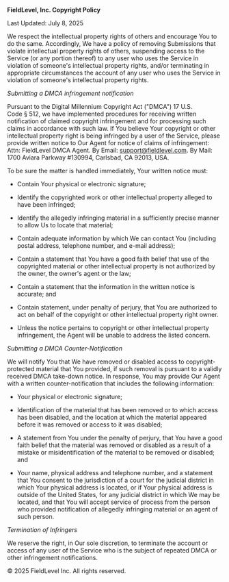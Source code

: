 **FieldLevel, Inc. Copyright Policy**

Last Updated: July 8, 2025

We respect the intellectual property rights of others and encourage You to do the same. Accordingly, We have a policy of removing Submissions that violate intellectual property rights of others, suspending access to the Service (or any portion thereof) to any user who uses the Service in violation of someone's intellectual property rights, and/or terminating in appropriate circumstances the account of any user who uses the Service in violation of someone's intellectual property rights.

_Submitting a DMCA infringement notification_

Pursuant to the Digital Millennium Copyright Act ("DMCA") 17 U.S. Code § 512, we have implemented procedures for receiving written notification of claimed copyright infringement and for processing such claims in accordance with such law. If You believe Your copyright or other intellectual property right is being infringed by a user of the Service, please provide written notice to Our Agent for notice of claims of infringement: Attn: FieldLevel DMCA Agent. By Email: [support@fieldlevel.com](mailto:support@fieldlevel.com). By Mail: 1700 Aviara Parkway #130994, Carlsbad, CA 92013, USA.

To be sure the matter is handled immediately, Your written notice must:

- Contain Your physical or electronic signature;

- Identify the copyrighted work or other intellectual property alleged to have been infringed;

- Identify the allegedly infringing material in a sufficiently precise manner to allow Us to locate that material;

- Contain adequate information by which We can contact You (including postal address, telephone number, and e-mail address);

- Contain a statement that You have a good faith belief that use of the copyrighted material or other intellectual property is not authorized by the owner, the owner's agent or the law;

- Contain a statement that the information in the written notice is accurate; and

- Contain statement, under penalty of perjury, that You are authorized to act on behalf of the copyright or other intellectual property right owner.

- Unless the notice pertains to copyright or other intellectual property infringement, the Agent will be unable to address the listed concern.

_Submitting a DMCA Counter-Notification_

We will notify You that We have removed or disabled access to copyright-protected material that You provided, if such removal is pursuant to a validly received DMCA take-down notice. In response, You may provide Our Agent with a written counter-notification that includes the following information:

- Your physical or electronic signature;

- Identification of the material that has been removed or to which access has been disabled, and the location at which the material appeared before it was removed or access to it was disabled;

- A statement from You under the penalty of perjury, that You have a good faith belief that the material was removed or disabled as a result of a mistake or misidentification of the material to be removed or disabled; and

- Your name, physical address and telephone number, and a statement that You consent to the jurisdiction of a court for the judicial district in which Your physical address is located, or if Your physical address is outside of the United States, for any judicial district in which We may be located, and that You will accept service of process from the person who provided notification of allegedly infringing material or an agent of such person.

_Termination of Infringers_

We reserve the right, in Our sole discretion, to terminate the account or access of any user of the Service who is the subject of repeated DMCA or other infringement notifications.

© 2025 FieldLevel Inc. All rights reserved.
